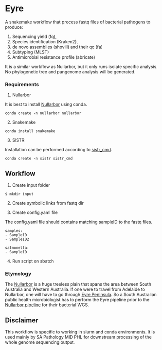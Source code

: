 # Eyre
A snakemake workflow that process fastq files of bacterial pathogens to produce:
1. Sequencing yield (fq), 
2. Species identification (Kraken2), 
3. de novo assemblies (shovill) and their qc (fa)
4. Subtyping (MLST)
5. Antimicrobial resistance profile (abricate)


It is a similar workflow as Nullarbor, but it only runs isolate specific analysis. No phylogenetic tree and pangenome analysis will be generated.

### Requirements
1. Nullarbor 

It is best to install [Nullarbor](https://github.com/tseemann/nullarbor) using conda. 

```
conda create -n nullarbor nullarbor
```

2. Snakemake

```
conda install snakemake
```

3. SISTR

Installation can be performed according to [sistr_cmd](https://github.com/phac-nml/sistr_cmd).
```
conda create -n sistr sistr_cmd
```
## Workflow

1. Create input folder
```
$ mkdir input
```
2. Create symbolic links from fastq dir

3. Create config.yaml file

The config.yaml file should contains matching sampleID to the fastq files.

```
samples:
- SampleID
- SampleID2

salmonella:
- SampleID

```

4. Run script on sbatch

### Etymology

The [Nullarbor](https://en.wikipedia.org/wiki/Nullarbor_Plain) is a huge treeless plain that spans the area between South Australia and Western Australia. If one were to travel from Adelaide to Nullarbor, one will have to go through [Eyre Peninsula](https://en.wikipedia.org/wiki/Eyre_Peninsula). So a South Australian public health microbiologist has to perform the Eyre pipeline prior to the [Nullarbor pipeline](https://github.com/tseemann/nullarbor) for their bacterial WGS. 

## Disclaimer
This workflow is specific to working in slurm and conda environments. It is used mainly by SA Pathology MID PHL for downstream processing of the whole genome sequencing output.
